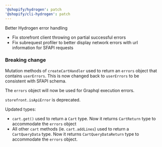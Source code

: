 ```yaml
---
'@shopify/hydrogen': patch
'@shopify/cli-hydrogen': patch
---
```


Better Hydrogen error handling

* Fix storefront client throwing on partial successful errors
* Fix subrequest profiler to better display network errors with url information for SFAPI requests

### Breaking change

 Mutation methods of `createCartHandler` used to return an `errors` object that contains `userErrors`. This is now changed back to `userErrors` to be consistent with SFAPI schema.

 The `errors` object will now be used for Graphql execution errors.

 `storefront.isApiError` is deprecated.

 Updated types:

 * `cart.get()` used to return a `Cart` type. Now it returns `CartReturn` type to accommodate the `errors` object
 * All other `cart` methods (ie. `cart.addLines`) used to return a `CartQueryData` type. Now it returns `CartQueryDataReturn` type to accommodate the `errors` object.
